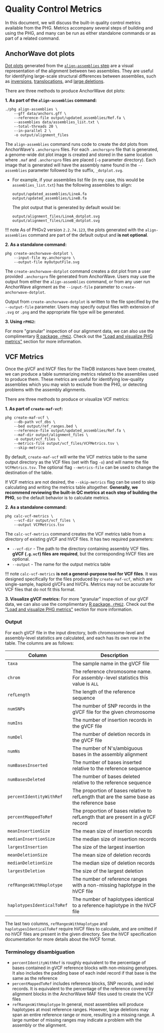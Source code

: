 # Quality Control Metrics

In this document, we will discuss the built-in quality control 
metrics available from the PHG. Metrics accompany several steps
of building and using the PHG, and many can be run as either standalone 
commands or as part of a related command.



## AnchorWave dot plots

[Dot plots](https://en.wikipedia.org/wiki/Dot_plot_(bioinformatics)) 
generated from the [`align-assemblies` step](build_and_load.md#align-assemblies) 
are a visual representation of the alignment between two assemblies. 
They are useful for identifying large-scale structural
differences between assemblies, such as 
[inversions](https://en.wikipedia.org/wiki/Chromosomal_inversion), 
[translocations](https://en.wikipedia.org/wiki/Chromosomal_translocation), 
and [large deletions](https://en.wikipedia.org/wiki/Deletion_(genetics)).

There are three methods to produce AnchorWave dot plots:


**1. As part of the `align-assemblies` command:**

```shell
./phg align-assemblies \
    --gff data/anchors.gff \
    --reference-file output/updated_assemblies/Ref.fa \
    --assemblies data/assemblies_list.txt \
    --total-threads 20 \
    --in-parallel 2 \
    -o output/alignment_files
```

The `align-assemblies` command runs code to create the dot plots 
from AnchorWave's `.anchorspro` files. For each `.anchorspro`
file that is generated, a genome-wide dot plot image is created
and stored in the same location where `.maf` and `.anchorspro` 
files are placed (`-o` parameter directory). Each image that is
generated will have the assembly name found in the `--assemblies`
parameter followed by the suffix, `_dotplot.svg`.
* For example, if your assemblies list file (in my case, this
  would be `assemblies_list.txt`) has the following assemblies
  to align:
  ```
  output/updated_assemblies/LineA.fa
  output/updated_assemblies/LineB.fa
  ```
  The plot output that is generated by default would be:
  ```
  output/alignment_files/LineA_dotplot.svg
  output/alignment_files/LineB_dotplot.svg
  ```

!!! note
    As of PHGv2 version `2.2.74.123`, the plots generated with the 
    `align-assemblies` command are part of the default output and 
    **is not optional**.


**2. As a standalone command:**

```shell
phg create-anchorwave-dotplot \
    --input-file my.anchorspro \
    --output-file myOutputFile.svg
```

The `create-anchorwave-dotplot` command creates a dot plot from 
a user provided `.anchorspro` file generated from AnchorWave. 
Users may use the output from either the `align-assemblies` 
command, or from any user run AnchorWave alignment as the 
`--input-file` parameter to `create-anchorwave-dotplot`.

Output from `create-anchorwave-dotplot` is written to the file 
specified by the `--output-file` parameter. Users may specify 
output files with extension of `.svg` or `.png` and the 
appropriate file type will be generated.


**3. Using `rPHG2`:**

For more "granular" inspection of our alignment data, we can also use 
the complimentary [R package, `rPHG2`](https://rphg2.maizegenetics.net/).
Check out the ["Load and visualize PHG metrics"](https://rphg2.maizegenetics.net/articles/metrics.html)
section for more information.



## VCF Metrics

Once the gVCF and hVCF files for the TileDB instances have been 
created, we can produce a table summarizing metrics related to the 
assemblies used to produce them. These metrics are useful for 
identifying low-quality assemblies which you may wish to exclude from 
the PHG, or detecting problems with the assembly alignments.

There are three methods to produce or visualize VCF metrics:

**1. As part of `create-maf-vcf`:**

```shell
phg create-maf-vcf \
    --db-path vcf_dbs \
    --bed output/ref_ranges.bed \
    --reference-file output/updated_assemblies/Ref.fa \
    --maf-dir output/alignment_files \
    -o output/vcf_files \
    --metrics-file output/vcf_files/VCFMetrics.tsv \
    --skip-metrics
```

By default, `create-maf-vcf` will write the VCF metrics table to the 
same output directory as the VCF files (set with flag `-o`) and will 
name the file `VCFMetrics.tsv`. The optional flag `--metrics-file` 
can be used to change the destination of the table. 

If VCF metrics are not desired, the `--skip-metrics` flag can be used 
to skip calculating and writing the metrics table altogether. 
**Generally, we recommend reviewing the built-in QC metrics at each 
step of building the PHG**, so the default behavior is to calculate 
metrics.

**2. As a standalone command:**

```shell
phg calc-vcf-metrics \
    --vcf-dir output/vcf_files \
    --output VCFMetrics.tsv
```

The `calc-vcf-metrics` command creates the VCF metrics table from a 
directory of existing gVCF and hVCF files. It has two required 
parameters:
* `--vcf-dir` - The path to the directory containing assembly VCF 
  files. **gVCF (`.g.vcf`) files are required**, but the 
  corresponding hVCF files are optional.
* `--output` - The name for the output metrics table

!!! note
    `calc-vcf-metrics` **is not a general-purpose tool for VCF files**. 
    It was designed specifically for the files produced by 
    `create-maf-vcf`, which are single-sample, haploid gVCFs and hVCFs.
    Metrics may not be accurate for VCF files that do not fit this 
    format.

**3. Visualize gVCF metrics:**
For more "granular" inspection of our gVCF data, we can also use 
the complimentary [R package, `rPHG2`](https://rphg2.maizegenetics.net/).
Check out the ["Load and visualize PHG metrics"](https://rphg2.maizegenetics.net/articles/metrics.html)
section for more information.


### Output
For each gVCF file in the input directory, both chromosome-level and 
assembly-level statistics are calculated, and each has its own row in 
the table. The columns are as follows:

| Column                     | Description                                                                                |
|----------------------------|--------------------------------------------------------------------------------------------|
| `taxa`                     | The sample name in the gVCF file                                                           |
| `chrom`                    | The reference chromosome name. For assembly-level statistics this value is `ALL`           |
| `refLength`                | The length of the reference sequence                                                       |
| `numSNPs`                  | The number of SNP records in the gVCF file for the given chromosome                        |
| `numIns`                   | The number of insertion records in the gVCF file                                           |
| `numDel`                   | The number of deletion records in the gVCF file                                            |
| `numNs`                    | The number of N's/ambiguous bases in the assembly alignment                                |
| `numBasesInserted`         | The number of bases inserted relative to the reference sequence                            |
| `numBasesDeleted`          | The number of bases deleted relative to the reference sequence                             |
| `percentIdentityWithRef`   | The proportion of bases relative to refLength that are the same base as the reference base |
| `percentMappedToRef`       | The proportion of bases relative to refLength that are present in a gVCF record            |
| `meanInsertionSize`        | The mean size of insertion records                                                         |
| `medianInsertionSize`      | The median size of insertion records                                                       |
| `largestInsertion`         | The size of the largest insertion                                                          |
| `meanDeletionSize`         | The mean size of deletion records                                                          |
| `medianDeletionSize`       | The median size of deletion records                                                        |
| `largestDeletion`          | The size of the largest deletion                                                           |
| `refRangesWithHaplotype`   | The number of reference ranges with a non-missing haplotype in the hVCF file               |
| `haplotypesIdenticalToRef` | The number of haplotypes identical to a reference haplotype in the hVCF file               |

The last two columns, `refRangesWithHaplotype` and 
`haplotypesIdenticalToRef` require hVCF files to calculate, and are
omitted if no hVCF files are present in the given directory. See the 
hVCF specification documentation for more details about the hVCF 
format.

### Terminology disambiguation
* `percentIdentityWithRef` is roughly equivalent to the percentage of 
  bases contained in gVCF reference blocks with non-missing 
  genotypes. It also includes the padding base of each indel record 
  if that base is the same as the reference
* `percentMappedToRef` includes reference blocks, SNP records, and 
  indel records. It is equivalent to the percentage of the reference 
  covered by alignment blocks in the AnchorWave MAF files used to 
  create the VCF files
* `refRangesWithHaplotype` In general, most assemblies will produce 
  haplotypes at most reference ranges. However, large deletions may 
  span an entire reference range or more, resulting in a missing 
  range. A large number of missing ranges may indicate a problem with 
  the assembly or the alignment.

